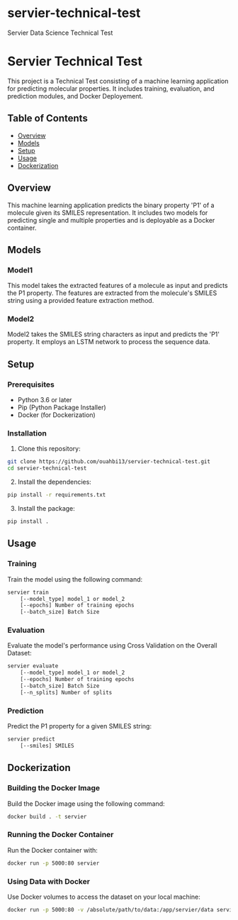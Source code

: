 # servier-technical-test
Servier Data Science Technical Test

# Servier Technical Test

This project is a Technical Test consisting of a machine learning application for predicting molecular properties. It includes training, evaluation, and prediction modules, and Docker Deployement.

## Table of Contents

- [Overview](#overview)
- [Models](#models)
- [Setup](#setup)
- [Usage](#usage)
- [Dockerization](#dockerization)

## Overview

This machine learning application predicts the binary property 'P1' of a molecule given its SMILES representation. It includes two models for predicting single and multiple properties and is deployable as a Docker container.

## Models

### Model1

This model takes the extracted features of a molecule as input and predicts the P1 property. The features are extracted from the molecule's SMILES string using a provided feature extraction method.

### Model2

Model2 takes the SMILES string characters as input and predicts the 'P1' property. It employs an LSTM network to process the sequence data.

<!-- ### Model3 (Optional)

An extension of Model1 or Model2 that predicts multiple properties (P1, P2, ..., P9) for a given molecule. -->

## Setup

### Prerequisites

- Python 3.6 or later
- Pip (Python Package Installer)
- Docker (for Dockerization)

### Installation

1. Clone this repository:

```bash
git clone https://github.com/ouahbi13/servier-technical-test.git
cd servier-technical-test
```

2. Install the dependencies:

```bash
pip install -r requirements.txt
```

3. Install the package:

```bash
pip install .
```

## Usage

### Training

Train the model using the following command:

```bash
servier train 
    [--model_type] model_1 or model_2
    [--epochs] Number of training epochs
    [--batch_size] Batch Size
```

### Evaluation

Evaluate the model's performance using Cross Validation on the Overall Dataset:

```bash
servier evaluate
    [--model_type] model_1 or model_2
    [--epochs] Number of training epochs
    [--batch_size] Batch Size
    [--n_splits] Number of splits
```

### Prediction

Predict the P1 property for a given SMILES string:

```bash
servier predict
    [--smiles] SMILES
```

## Dockerization

### Building the Docker Image

Build the Docker image using the following command:

```bash
docker build . -t servier
```

### Running the Docker Container

Run the Docker container with:

```bash
docker run -p 5000:80 servier
```

### Using Data with Docker

Use Docker volumes to access the dataset on your local machine:

```bash
docker run -p 5000:80 -v /absolute/path/to/data:/app/servier/data servier
```